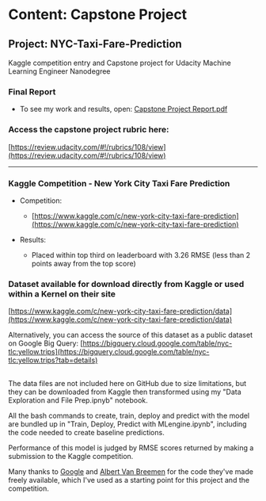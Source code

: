 # Content: Capstone Project
## Project: NYC-Taxi-Fare-Prediction
Kaggle competition entry and Capstone project for Udacity Machine Learning Engineer Nanodegree

### Final Report
* To see my work and results, open: 
[Capstone Project Report.pdf](https://github.com/TheNathanielWatkins/NYC-Taxi-Fare-Prediction---Capstone-Project/blob/master/Capstone%20Project%20Report.pdf)

### Access the capstone project rubric here:
[https://review.udacity.com/#!/rubrics/108/view](https://review.udacity.com/#!/rubrics/108/view)

-----

### Kaggle Competition - New York City Taxi Fare Prediction
* Competition:
  * [https://www.kaggle.com/c/new-york-city-taxi-fare-prediction](https://www.kaggle.com/c/new-york-city-taxi-fare-prediction)

* Results:
  * Placed within top third on leaderboard with 3.26 RMSE (less than 2 points away from the top score)

### Dataset available for download directly from Kaggle or used within a Kernel on their site
[https://www.kaggle.com/c/new-york-city-taxi-fare-prediction/data](https://www.kaggle.com/c/new-york-city-taxi-fare-prediction/data)

Alternatively, you can access the source of this dataset as a public dataset on Google Big Query:
[https://bigquery.cloud.google.com/table/nyc-tlc:yellow.trips](https://bigquery.cloud.google.com/table/nyc-tlc:yellow.trips?tab=details)

##

The data files are not included here on GitHub due to size limitations, but they can be downloaded from Kaggle then transformed using my "Data Exploration and File Prep.ipnyb" notebook.

All the bash commands to create, train, deploy and predict with the model are bundled up in "Train, Deploy, Predict with MLengine.ipynb", including the code needed to create baseline predictions.

Performance of this model is judged by RMSE scores returned by making a submission to the Kaggle competition.

Many thanks to [Google](https://github.com/GoogleCloudPlatform/training-data-analyst/tree/master/courses/machine_learning/deepdive/03_tensorflow) and [Albert Van Breemen](https://www.kaggle.com/breemen/nyc-taxi-fare-data-exploration) for the code they've made freely available, which I've used as a starting point for this project and the competition.
